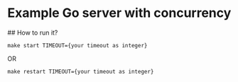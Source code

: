 # Example Go server with concurrency

## How to run it?

`make start TIMEOUT={your timeout as integer}`

OR

`make restart TIMEOUT={your timeout as integer}`
